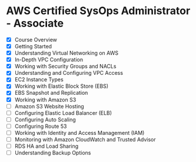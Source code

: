 # AWS Certified SysOps Administrator - Associate

- [x] Course Overview
- [x] Getting Started
- [x] Understanding Virtual Networking on AWS
- [x] In-Depth VPC Configuration
- [x] Working with Security Groups and NACLs
- [x] Understanding and Configuring VPC Access
- [x] EC2 Instance Types
- [x] Working with Elastic Block Store (EBS)
- [x] EBS Snapshot and Replication
- [x] Working with Amazon S3
- [ ] Amazon S3 Website Hosting
- [ ] Configuring Elastic Load Balancer (ELB)
- [ ] Configuring Auto Scaling
- [ ] Configuring Route 53
- [ ] Working with Identity and Access Management (IAM)
- [ ] Monitoring with Amazon CloudWatch and Trusted Advisor
- [ ] RDS HA and Load Sharing
- [ ] Understanding Backup Options
